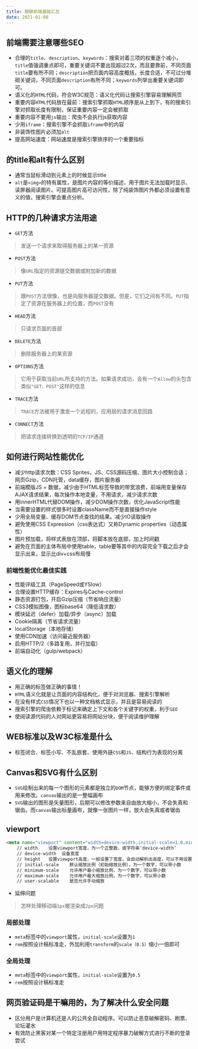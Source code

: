 ```yaml
---
title: 聊聊前端基础汇总
date: 2021-01-08
---
```

## 前端需要注意哪些SEO
- 合理的`title`、`description`、`keywords`：搜索对着三项的权重逐个减小，`title`值强调重点即可，重要关键词不要出现超过2次，而且要靠前，不同页面`title`要有所不同；`description`把页面内容高度概括，长度合适，不可过分堆砌关键词，不同页面`description`有所不同；`keywords`列举出重要关键词即可。
- 语义化的`HTML`代码，符合W3C规范：语义化代码让搜索引擎容易理解网页
- 重要内容`HTML`代码放在最前：搜索引擎抓取`HTML`顺序是从上到下，有的搜索引擎对抓取长度有限制，保证重要内容一定会被抓取
- 重要内容不要用`js`输出：爬虫不会执行js获取内容
- 少用`iframe`：搜索引擎不会抓取`iframe`中的内容
- 非装饰性图片必须加`alt`
- 提高网站速度：网站速度是搜索引擎排序的一个重要指标
## <img>的title和alt有什么区别
- 通常当鼠标滑动到元素上的时候显示title
- `alt`是`<img>`的特有属性，是图片内容的等价描述，用于图片无法加载时显示、读屏器阅读图片。可提高图片高可访问性，除了纯装饰图片外都必须设置有意义的值，搜索引擎会重点分析。
## HTTP的几种请求方法用途
- `GET`方法
> 发送一个请求来取得服务器上的某一资源
- `POST`方法
> 像`URL`指定的资源提交数据或附加新的数据
- `PUT`方法
> 跟`POST`方法很像，也是向服务器提交数据。但是，它们之间有不同。`PUT`指定了资源在服务器上的位置，而`POST`没有
- `HEAD`方法
> 只请求页面的首部
- `DELETE`方法
> 删除服务器上的某资源
- `OPTIONS`方法
> 它用于获取当前`URL`所支持的方法。如果请求成功，会有一个`Allow`的头包含类似`"GET，POST"`这样的信息
- `TRACE`方法
> `TRACE`方法被用于激发一个远程的，应用层的请求消息回路
- `CONNECT`方法
> 把请求连接转换到透明的`TCP/IP`通道
## 如何进行网站性能优化
- 减少http请求次数：CSS Sprites，JS、CSS源码压缩、图片大小控制合适；网页Gzip，CDN托管，data缓存，图片服务器
- 前端模版JS + 数据，减少由于HTML标签导致的带宽浪费，前端用变量保存AJAX请求结果，每次操作本地变量，不用请求，减少请求次数
- 用innerHTML代替DOM操作，减少DOM操作次数，优化JavaScript性能
- 当需要设置的样式很多时设置className而不是直接操作style
- 少用全局变量、缓存DOM节点查找的结果。减少IO读取操作
- 避免使用CSS Expression（css表达式）又称Dynamic properties（动态属性）
- 图片预加载，将样式表放在顶部，将脚本放在底部，加上时间戳
- 避免在页面的主体布局中使用table，table要等其中的内容完全下载之后才会显示出来，显示比div+css布局慢
### 前端性能优化最佳实践
- 性能评级工具（PageSpeed或YSlow）
- 合理设置HTTP缓存：Expires与Cache-control
- 静态资源打包，开启Gzip压缩（节省响应流量）
- CSS3模拟图像，图标base64（降低请求数）
- 模块延迟（defer）加载/异步（async）加载
- Cookie隔离（节省请求流量）
- localStorage（本地存储）
- 使用CDN加速（访问最近服务器）
- 启用HTTP/2（多路复用，并行加载）
- 前端自动化（gulp/webpack）
## 语义化的理解
- 用正确的标签做正确的事情！
- `HTML`语义化就是让页面的内容结构化，便于对浏览器、搜索引擎解析
- 在没有样式`CSS`情况下也以一种文档格式显示，并且是容易阅读的
- 搜索引擎的爬虫依赖于标记来确定上下文和各个关键字的权重，利于`SEO`
- 使阅读源代码的人对网站更容易将网站分块，便于阅读维护理解
## WEB标准以及W3C标准是什么
- 标签闭合、标签小写、不乱嵌套、使用外链`CSS`和`JS`、结构行为表现的分离
## Canvas和SVG有什么区别
- `SVG`绘制出来的每一个图形的元素都是独立的`DOM`节点，能够方便的绑定事件或用来修改。`canvas`输出的是一整幅画布
- `SVG`输出的图形是矢量图形，后期可以修改参数来自由放大缩小，不会失真和锯齿。而`canvas`输出标量画布，就像一张图片一样，放大会失真或者锯齿
## viewport
```html
<meta name="viewport" content="width=device-width,initial-scale=1.0,minimum-scale=1.0,maximum-scale=1.0,user-scalable=no" />
    // width    设置viewport宽度，为一个正整数，或字符串‘device-width’
    // device-width  设备宽度
    // height   设置viewport高度，一般设置了宽度，会自动解析出高度，可以不用设置
    // initial-scale    默认缩放比例（初始缩放比例），为一个数字，可以带小数
    // minimum-scale    允许用户最小缩放比例，为一个数字，可以带小数
    // maximum-scale    允许用户最大缩放比例，为一个数字，可以带小数
    // user-scalable    是否允许手动缩放
```
- 延伸问题
> 怎样处理移动端`1px`被渲染成`2px`问题
### 局部处理
- `meta`标签中的`viewport`属性，`initial-scale`设置为`1`
- `rem`按照设计稿标准走，外加利用`transform`的`scale（0.5）`缩小一倍即可
### 全局处理
- `meta`标签中的`viewport`属性，`initial-scale`设置为`0.5`
- `rem`按照设计稿标准走
## 网页验证码是干嘛用的，为了解决什么安全问题
- 区分用户是计算机还是人的公共全自动程序。可以防止恶意破解密码、刷票、论坛灌水
- 有效防止黑客对某一个特定注册用户用特定程序暴力破解方式进行不断的登录尝试